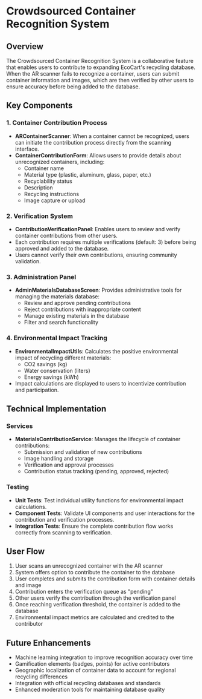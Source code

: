 # Crowdsourced Container Recognition System

## Overview

The Crowdsourced Container Recognition System is a collaborative feature that enables users to contribute to expanding EcoCart's recycling database. When the AR scanner fails to recognize a container, users can submit container information and images, which are then verified by other users to ensure accuracy before being added to the database.

## Key Components

### 1. Container Contribution Process

- **ARContainerScanner**: When a container cannot be recognized, users can initiate the contribution process directly from the scanning interface.
- **ContainerContributionForm**: Allows users to provide details about unrecognized containers, including:
  - Container name
  - Material type (plastic, aluminum, glass, paper, etc.)
  - Recyclability status
  - Description
  - Recycling instructions
  - Image capture or upload

### 2. Verification System

- **ContributionVerificationPanel**: Enables users to review and verify container contributions from other users.
- Each contribution requires multiple verifications (default: 3) before being approved and added to the database.
- Users cannot verify their own contributions, ensuring community validation.

### 3. Administration Panel

- **AdminMaterialsDatabaseScreen**: Provides administrative tools for managing the materials database:
  - Review and approve pending contributions
  - Reject contributions with inappropriate content
  - Manage existing materials in the database
  - Filter and search functionality

### 4. Environmental Impact Tracking

- **EnvironmentalImpactUtils**: Calculates the positive environmental impact of recycling different materials:
  - CO2 savings (kg)
  - Water conservation (liters)
  - Energy savings (kWh)
- Impact calculations are displayed to users to incentivize contribution and participation.

## Technical Implementation

### Services

- **MaterialsContributionService**: Manages the lifecycle of container contributions:
  - Submission and validation of new contributions
  - Image handling and storage
  - Verification and approval processes
  - Contribution status tracking (pending, approved, rejected)

### Testing

- **Unit Tests**: Test individual utility functions for environmental impact calculations.
- **Component Tests**: Validate UI components and user interactions for the contribution and verification processes.
- **Integration Tests**: Ensure the complete contribution flow works correctly from scanning to verification.

## User Flow

1. User scans an unrecognized container with the AR scanner
2. System offers option to contribute the container to the database
3. User completes and submits the contribution form with container details and image
4. Contribution enters the verification queue as "pending"
5. Other users verify the contribution through the verification panel
6. Once reaching verification threshold, the container is added to the database
7. Environmental impact metrics are calculated and credited to the contributor

## Future Enhancements

- Machine learning integration to improve recognition accuracy over time
- Gamification elements (badges, points) for active contributors
- Geographic localization of container data to account for regional recycling differences
- Integration with official recycling databases and standards
- Enhanced moderation tools for maintaining database quality 